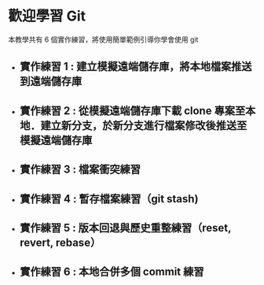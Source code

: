 # 歡迎學習 Git

本教學共有 6 個實作練習，將使用簡單範例引導你學會使用 git

* ## 實作練習 1 : 建立模擬遠端儲存庫，將本地檔案推送到遠端儲存庫
* ## 實作練習 2 : 從模擬遠端儲存庫下載 clone 專案至本地．建立新分支，於新分支進行檔案修改後推送至模擬遠端儲存庫
* ## 實作練習 3 : 檔案衝突練習
* ## 實作練習 4 : 暫存檔案練習（git stash)
* ## 實作練習 5 : 版本回退與歷史重整練習（reset, revert, rebase）
* ## 實作練習 6 : 本地合併多個 commit 練習
